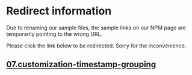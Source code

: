 # Redirect information

Due to renaming our sample files, the sample links on our NPM page are temporarily pointing to the wrong URL. 

Please click the link below to be redirected. Sorry for the inconvenience.

## [07.customization-timestamp-grouping](./../07.customization-timestamp-grouping/)